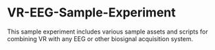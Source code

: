 # VR-EEG-Sample-Experiment
This sample experiment includes various sample assets and scripts for combining VR with any EEG or other biosignal acquisition system.

